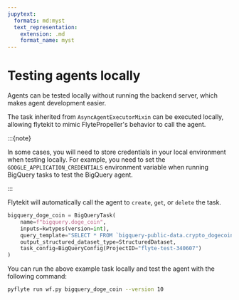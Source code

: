 ```yaml
---
jupytext:
  formats: md:myst
  text_representation:
    extension: .md
    format_name: myst
---
```


# Testing agents locally

Agents can be tested locally without running the backend server, which makes agent development easier.

The task inherited from `AsyncAgentExecutorMixin` can be executed locally, allowing flytekit to mimic FlytePropeller's behavior to call the agent.

:::{note}

In some cases, you will need to store credentials in your local environment when testing locally.
For example, you need to set the `GOOGLE_APPLICATION_CREDENTIALS` environment variable when running BigQuery tasks to test the BigQuery agent.

:::

Flytekit will automatically call the agent to `create`, `get`, or `delete` the task.

```python
bigquery_doge_coin = BigQueryTask(
    name=f"bigquery.doge_coin",
    inputs=kwtypes(version=int),
    query_template="SELECT * FROM `bigquery-public-data.crypto_dogecoin.transactions` WHERE version = @version LIMIT 10;",
    output_structured_dataset_type=StructuredDataset,
    task_config=BigQueryConfig(ProjectID="flyte-test-340607")
)
```

You can run the above example task locally and test the agent with the following command:

```bash
pyflyte run wf.py bigquery_doge_coin --version 10
```
